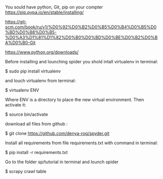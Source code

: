 You sould have python, Git, pip on your compter
https://pip.pypa.io/en/stable/installing/

https://git-scm.com/book/ru/v1/%D0%92%D0%B2%D0%B5%D0%B4%D0%B5%D0%BD%D0%B8%D0%B5-%D0%A3%D1%81%D1%82%D0%B0%D0%BD%D0%BE%D0%B2%D0%BA%D0%B0-Git

https://www.python.org/downloads/

Before installing and lounching spider you shold intall virtualenv in terminal:

$ sudo pip install virtualenv

and louch virtualenv  from terminal:

$ virtualenv ENV

Where ENV is a directory to place the new virtual environment.
Then activate it:

$ source bin/activate

download all files from github :

$ git clone https://github.com/denya-rog/spyder.git

Install all requirements from file requirements.txt with command in terminal:

$ pip install -r requirements.txt

Go to the folder sp/tutorial in terminal and lounch spider 

$ scrapy crawl table










